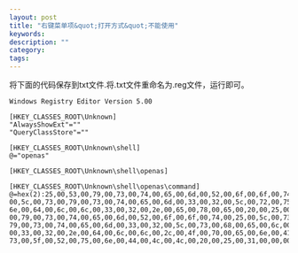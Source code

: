 ```yaml
---
layout: post
title: "右键菜单项&quot;打开方式&quot;不能使用"
keywords: 
description: ""
category: 
tags: 
---
```


将下面的代码保存到txt文件.将.txt文件重命名为.reg文件，运行即可。  

    Windows Registry Editor Version 5.00 

    [HKEY_CLASSES_ROOT\Unknown] 
    "AlwaysShowExt"="" 
    "QueryClassStore"="" 
    
    [HKEY_CLASSES_ROOT\Unknown\shell] 
    @="openas" 
    
    [HKEY_CLASSES_ROOT\Unknown\shell\openas] 
    
    [HKEY_CLASSES_ROOT\Unknown\shell\openas\command] 
    @=hex(2):25,00,53,00,79,00,73,00,74,00,65,00,6d,00,52,00,6f,00,6f,00,74,00,25,\ 
    00,5c,00,73,00,79,00,73,00,74,00,65,00,6d,00,33,00,32,00,5c,00,72,00,75,00,\ 
    6e,00,64,00,6c,00,6c,00,33,00,32,00,2e,00,65,00,78,00,65,00,20,00,25,00,53,\ 
    00,79,00,73,00,74,00,65,00,6d,00,52,00,6f,00,6f,00,74,00,25,00,5c,00,73,00,\ 
    79,00,73,00,74,00,65,00,6d,00,33,00,32,00,5c,00,73,00,68,00,65,00,6c,00,6c,\ 
    00,33,00,32,00,2e,00,64,00,6c,00,6c,00,2c,00,4f,00,70,00,65,00,6e,00,41,00,\ 
    73,00,5f,00,52,00,75,00,6e,00,44,00,4c,00,4c,00,20,00,25,00,31,00,00,00  
